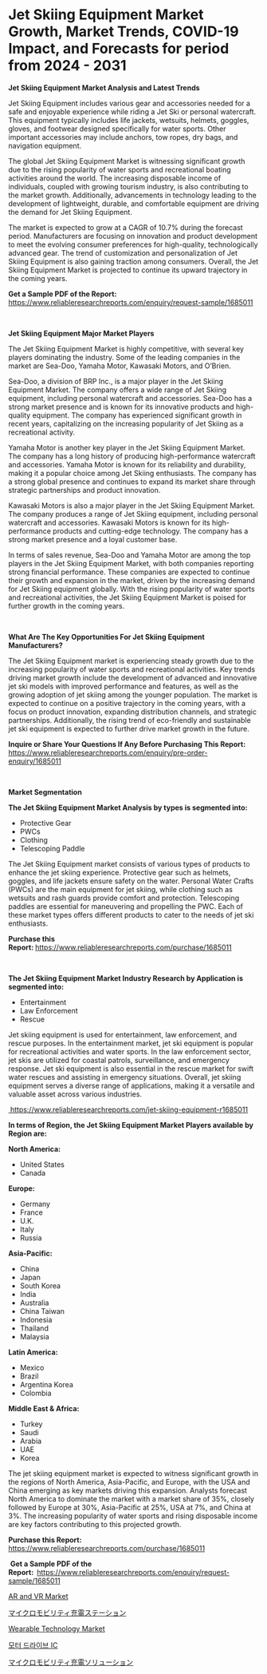 <p><h1>Jet Skiing Equipment Market Growth, Market Trends, COVID-19 Impact, and Forecasts for period from 2024 - 2031</h1></p><p><strong>Jet Skiing Equipment Market Analysis and Latest Trends</strong></p>
<p><p>Jet Skiing Equipment includes various gear and accessories needed for a safe and enjoyable experience while riding a Jet Ski or personal watercraft. This equipment typically includes life jackets, wetsuits, helmets, goggles, gloves, and footwear designed specifically for water sports. Other important accessories may include anchors, tow ropes, dry bags, and navigation equipment.</p><p>The global Jet Skiing Equipment Market is witnessing significant growth due to the rising popularity of water sports and recreational boating activities around the world. The increasing disposable income of individuals, coupled with growing tourism industry, is also contributing to the market growth. Additionally, advancements in technology leading to the development of lightweight, durable, and comfortable equipment are driving the demand for Jet Skiing Equipment.</p><p>The market is expected to grow at a CAGR of 10.7% during the forecast period. Manufacturers are focusing on innovation and product development to meet the evolving consumer preferences for high-quality, technologically advanced gear. The trend of customization and personalization of Jet Skiing Equipment is also gaining traction among consumers. Overall, the Jet Skiing Equipment Market is projected to continue its upward trajectory in the coming years.</p></p>
<p><strong>Get a Sample PDF of the Report:&nbsp;</strong> <a href="https://www.reliableresearchreports.com/enquiry/request-sample/1685011">https://www.reliableresearchreports.com/enquiry/request-sample/1685011</a></p>
<p>&nbsp;</p>
<p><strong>Jet Skiing Equipment Major Market Players</strong></p>
<p><p>The Jet Skiing Equipment Market is highly competitive, with several key players dominating the industry. Some of the leading companies in the market are Sea-Doo, Yamaha Motor, Kawasaki Motors, and O’Brien.</p><p>Sea-Doo, a division of BRP Inc., is a major player in the Jet Skiing Equipment Market. The company offers a wide range of Jet Skiing equipment, including personal watercraft and accessories. Sea-Doo has a strong market presence and is known for its innovative products and high-quality equipment. The company has experienced significant growth in recent years, capitalizing on the increasing popularity of Jet Skiing as a recreational activity.</p><p>Yamaha Motor is another key player in the Jet Skiing Equipment Market. The company has a long history of producing high-performance watercraft and accessories. Yamaha Motor is known for its reliability and durability, making it a popular choice among Jet Skiing enthusiasts. The company has a strong global presence and continues to expand its market share through strategic partnerships and product innovation.</p><p>Kawasaki Motors is also a major player in the Jet Skiing Equipment Market. The company produces a range of Jet Skiing equipment, including personal watercraft and accessories. Kawasaki Motors is known for its high-performance products and cutting-edge technology. The company has a strong market presence and a loyal customer base.</p><p>In terms of sales revenue, Sea-Doo and Yamaha Motor are among the top players in the Jet Skiing Equipment Market, with both companies reporting strong financial performance. These companies are expected to continue their growth and expansion in the market, driven by the increasing demand for Jet Skiing equipment globally. With the rising popularity of water sports and recreational activities, the Jet Skiing Equipment Market is poised for further growth in the coming years.</p></p>
<p>&nbsp;</p>
<p><strong>What Are The Key Opportunities For Jet Skiing Equipment Manufacturers?</strong></p>
<p><p>The Jet Skiing Equipment market is experiencing steady growth due to the increasing popularity of water sports and recreational activities. Key trends driving market growth include the development of advanced and innovative jet ski models with improved performance and features, as well as the growing adoption of jet skiing among the younger population. The market is expected to continue on a positive trajectory in the coming years, with a focus on product innovation, expanding distribution channels, and strategic partnerships. Additionally, the rising trend of eco-friendly and sustainable jet ski equipment is expected to further drive market growth in the future.</p></p>
<p><strong>Inquire or Share Your Questions If Any Before Purchasing This Report:</strong> <a href="https://www.reliableresearchreports.com/enquiry/pre-order-enquiry/1685011">https://www.reliableresearchreports.com/enquiry/pre-order-enquiry/1685011</a></p>
<p>&nbsp;</p>
<p><strong>Market Segmentation</strong></p>
<p><strong>The Jet Skiing Equipment Market Analysis by types is segmented into:</strong></p>
<p><ul><li>Protective Gear</li><li>PWCs</li><li>Clothing</li><li>Telescoping Paddle</li></ul></p>
<p><p>The Jet Skiing Equipment market consists of various types of products to enhance the jet skiing experience. Protective gear such as helmets, goggles, and life jackets ensure safety on the water. Personal Water Crafts (PWCs) are the main equipment for jet skiing, while clothing such as wetsuits and rash guards provide comfort and protection. Telescoping paddles are essential for maneuvering and propelling the PWC. Each of these market types offers different products to cater to the needs of jet ski enthusiasts.</p></p>
<p><strong>Purchase this Report:&nbsp;</strong><a href="https://www.reliableresearchreports.com/purchase/1685011">https://www.reliableresearchreports.com/purchase/1685011</a></p>
<p>&nbsp;</p>
<p><strong>The Jet Skiing Equipment Market Industry Research by Application is segmented into:</strong></p>
<p><ul><li>Entertainment</li><li>Law Enforcement</li><li>Rescue</li></ul></p>
<p><p>Jet skiing equipment is used for entertainment, law enforcement, and rescue purposes. In the entertainment market, jet ski equipment is popular for recreational activities and water sports. In the law enforcement sector, jet skis are utilized for coastal patrols, surveillance, and emergency response. Jet ski equipment is also essential in the rescue market for swift water rescues and assisting in emergency situations. Overall, jet skiing equipment serves a diverse range of applications, making it a versatile and valuable asset across various industries.</p></p>
<p><a href="https://www.reliableresearchreports.com/jet-skiing-equipment-r1685011">&nbsp;https://www.reliableresearchreports.com/jet-skiing-equipment-r1685011</a></p>
<p><strong>In terms of Region, the Jet Skiing Equipment Market Players available by Region are:</strong></p>
<p>
    <p> <strong> North America: </strong>
        <ul>
            <li>United States</li>
            <li>Canada</li>
        </ul>
        </p> 
    <p> <strong> Europe: </strong>
        <ul>
            <li>Germany</li>
            <li>France</li>
            <li>U.K.</li>
            <li>Italy</li>
            <li>Russia</li>
        </ul>
        </p> 
    <p> <strong> Asia-Pacific: </strong>
        <ul>
            <li>China</li>
            <li>Japan</li>
            <li>South Korea</li>
            <li>India</li>
            <li>Australia</li>
            <li>China Taiwan</li>
            <li>Indonesia</li>
            <li>Thailand</li>
            <li>Malaysia</li>
        </ul>
        </p> 
    <p> <strong> Latin America: </strong>
        <ul>
            <li>Mexico</li>
            <li>Brazil</li>
            <li>Argentina Korea</li>
            <li>Colombia</li>
        </ul>
        </p> 
    <p> <strong> Middle East & Africa: </strong>
        <ul>
            <li>Turkey</li>
            <li>Saudi</li>
            <li>Arabia</li>
            <li>UAE</li>
            <li>Korea</li>
        </ul>
    </p>
    </p>
<p><p>The jet skiing equipment market is expected to witness significant growth in the regions of North America, Asia-Pacific, and Europe, with the USA and China emerging as key markets driving this expansion. Analysts forecast North America to dominate the market with a market share of 35%, closely followed by Europe at 30%, Asia-Pacific at 25%, USA at 7%, and China at 3%. The increasing popularity of water sports and rising disposable income are key factors contributing to this projected growth.</p></p>
<p><strong>Purchase this Report: </strong><a href="https://www.reliableresearchreports.com/purchase/1685011">https://www.reliableresearchreports.com/purchase/1685011</a></p>
<p>&nbsp;<strong>Get a Sample PDF of the Report:&nbsp;&nbsp;</strong><a href="https://www.reliableresearchreports.com/enquiry/request-sample/1685011">https://www.reliableresearchreports.com/enquiry/request-sample/1685011</a></p>
<p><strong></strong></p>
<p><p><a href="https://github.com/guneycigdem35/Market-Research-Report-List-3/blob/main/ar-and-vr-market.md">AR and VR Market</a></p><p><a href="https://github.com/lababdou/Market-Research-Report-List-4/blob/main/9408618142395.md">マイクロモビリティ充電ステーション</a></p><p><a href="https://github.com/Paul14Anderson63/Market-Research-Report-List-4/blob/main/wearable-technology-market.md">Wearable Technology Market</a></p><p><a href="https://github.com/vsap75a286l/Market-Research-Report-List-2/blob/main/1686820150202.md">모터 드라이브 IC</a></p><p><a href="https://github.com/bevdtkn4419963/Market-Research-Report-List-2/blob/main/4743340142396.md">マイクロモビリティ充電ソリューション</a></p></p>